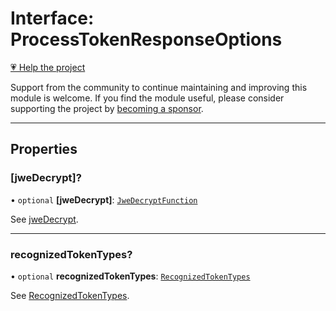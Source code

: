 # Interface: ProcessTokenResponseOptions

[💗 Help the project](https://github.com/sponsors/panva)

Support from the community to continue maintaining and improving this module is welcome. If you find the module useful, please consider supporting the project by [becoming a sponsor](https://github.com/sponsors/panva).

***

## Properties

### \[jweDecrypt\]?

• `optional` **\[jweDecrypt\]**: [`JweDecryptFunction`](../type-aliases/JweDecryptFunction.md)

See [jweDecrypt](../variables/jweDecrypt.md).

***

### recognizedTokenTypes?

• `optional` **recognizedTokenTypes**: [`RecognizedTokenTypes`](../type-aliases/RecognizedTokenTypes.md)

See [RecognizedTokenTypes](../type-aliases/RecognizedTokenTypes.md).
